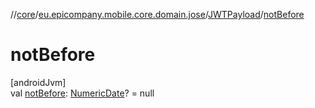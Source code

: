 //[core](../../../index.md)/[eu.epicompany.mobile.core.domain.jose](../index.md)/[JWTPayload](index.md)/[notBefore](not-before.md)

# notBefore

[androidJvm]\
val [notBefore](not-before.md): [NumericDate](../-numeric-date/index.md)? = null
